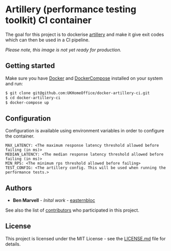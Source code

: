 Artillery (performance testing toolkit) CI container
====================================================

The goal for this project is to dockerise [artillery] and make it give exit codes which can then be used in a CI pipeline.

*Please note, this image is not yet ready for production.*

Getting started
---------------

Make sure you have [Docker] and [DockerCompose] installed on your system
and run:

```bash
$ git clone git@github.com:UKHomeOffice/docker-artillery-ci.git
$ cd docker-artillery-ci
$ docker-compose up
```

Configuration
-------------

Configuration is available using environment variables in order to configure the container.

```
MAX_LATENCY: <The maximum response latency threshold allowed before failing (in ms)>
MEDIAN_LATENCY: <The median response latency threshold allowed before failing (in ms)>
MIN_RPS: <The minimum rps threshold allowed before failing>
TEST_CONFIG: <The artillery config. This will be used when running the performance tests.>
```

Authors
-------

* **Ben Marvell** - *Inital work* - [easternbloc]

See also the list of [contributors] who participated in this project.

License
-------

This project is licensed under the MIT License - see the [LICENSE.md]
file for details.

[contributors]:              https://github.com/UKHomeOffice/docker-artillery-ci/graphs/contributors
[easternbloc]:               https://github.com/easternbloc
[Docker]:                    https://www.docker.com/
[DockerCompose]:             https://docs.docker.com/compose/
[LICENSE.md]:                LICENSE.md
[Artillery]:                 https://artillery.io/
